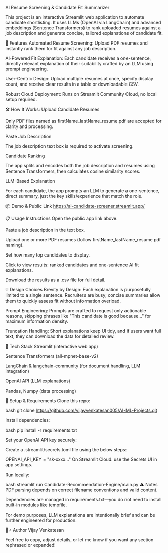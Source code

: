 AI Resume Screening & Candidate Fit Summarizer

This project is an interactive Streamlit web application to automate candidate shortlisting. It uses LLMs (OpenAI via LangChain) and advanced embeddings (Sentence Transformers) to rank uploaded resumes against a job description and generate concise, tailored explanations of candidate fit.

🚀 Features
Automated Resume Screening: Upload PDF resumes and instantly rank them for fit against any job description.

AI-Powered Fit Explanation: Each candidate receives a one-sentence, directly relevant explanation of their suitability crafted by an LLM using prompt engineering.

User-Centric Design: Upload multiple resumes at once, specify display count, and receive clear results in a table or downloadable CSV.

Robust Cloud Deployment: Runs on Streamlit Community Cloud, no local setup required.

🛠️ How It Works:
Upload Candidate Resumes

Only PDF files named as firstName_lastName_resume.pdf are accepted for clarity and processing.

Paste Job Description

The job description text box is required to activate screening.

Candidate Ranking

The app splits and encodes both the job description and resumes using Sentence Transformers, then calculates cosine similarity scores.

LLM-Based Explanation

For each candidate, the app prompts an LLM to generate a one-sentence, direct summary, just the key skills/experience that match the role.

📦 Demo & Public Link
https://ai-candidate-screener.streamlit.app/

📋 Usage Instructions
Open the public app link above.

Paste a job description in the text box.

Upload one or more PDF resumes (follow firstName_lastName_resume.pdf naming).

Set how many top candidates to display.

Click to view results: ranked candidates and one-sentence AI fit explanations.

Download the results as a .csv file for full detail.

💡 Design Choices
Brevity by Design: Each explanation is purposefully limited to a single sentence. Recruiters are busy; concise summaries allow them to quickly assess fit without information overload.

Prompt Engineering: Prompts are crafted to request only actionable reasons, skipping phrases like "This candidate is good because..." for maximum information density.

Truncation Handling: Short explanations keep UI tidy, and if users want full text, they can download the data for detailed review.

🧩 Tech Stack
Streamlit (interactive web app)

Sentence Transformers (all-mpnet-base-v2)

LangChain & langchain-community (for document handling, LLM integration)

OpenAI API (LLM explanations)

Pandas, Numpy (data processing)

🔑 Setup & Requirements
Clone this repo:

bash git clone https://github.com/vijayvenkatesan005/AI-ML-Projects.git

Install dependencies:

bash
pip install -r requirements.txt

Set your OpenAI API key securely:

Create a .streamlit/secrets.toml file using the below steps:

OPENAI_API_KEY = "sk-xxxx..."
On Streamlit Cloud: use the Secrets UI in app settings.

Run locally:

bash
streamlit run Candidate-Recommendation-Engine/main.py
⚠️ Notes
PDF parsing depends on correct filename conventions and valid content.

Dependencies are managed in requirements.txt—you do not need to install built-in modules like tempfile.

For demo purposes, LLM explanations are intentionally brief and can be further engineered for production.

🙋♂️ Author
Vijay Venkatesan

Feel free to copy, adjust details, or let me know if you want any section rephrased or expanded!



